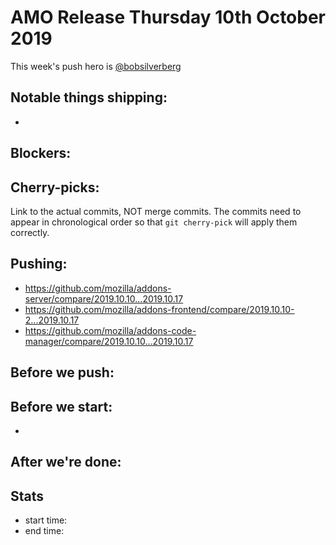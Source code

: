 # AMO Release Thursday 10th October 2019

This week's push hero is [@bobsilverberg](https://github.com/bobsilverberg)

## Notable things shipping:

*

## Blockers:



## Cherry-picks:

Link to the actual commits, NOT merge commits. The commits need to appear
in chronological order so that `git cherry-pick` will apply them correctly.

## Pushing:

* https://github.com/mozilla/addons-server/compare/2019.10.10...2019.10.17
* https://github.com/mozilla/addons-frontend/compare/2019.10.10-2...2019.10.17
* https://github.com/mozilla/addons-code-manager/compare/2019.10.10...2019.10.17


## Before we push:


## Before we start:

*

## After we're done:

## Stats

* start time:
* end time:
